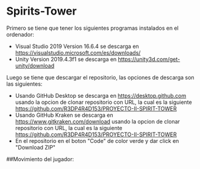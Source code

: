 # Spirits-Tower

Primero se tiene que tener los siguientes programas instalados en el ordenador:

* Visual Studio 2019 Version 16.6.4 se descarga en https://visualstudio.microsoft.com/es/downloads/
* Unity Version 2019.4.3f1 se descarga en https://unity3d.com/get-unity/download

Luego se tiene que descargar el repositorio, las opciones de descarga son las siguientes:

* Usando GitHub Desktop se descarga en https://desktop.github.com usando la opcion de clonar repositorio con URL, la cual es la siguiente https://github.com/R3DP4R4D153/PROYECTO-II-SPIRIT-TOWER
* Usando GitHub Kraken se descarga en https://www.gitkraken.com/download usando la opcion de clonar repositorio con URL, la cual es la siguiente https://github.com/R3DP4R4D153/PROYECTO-II-SPIRIT-TOWER
* En el repositorio en el boton "Code" de color verde y dar click en "Download ZIP"


##Movimiento del jugador:

